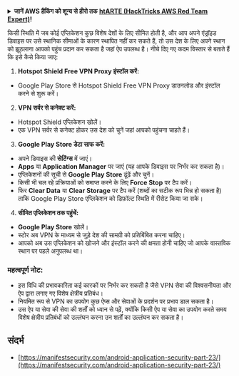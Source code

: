 <details>

<summary><strong>जानें AWS हैकिंग को शून्य से हीरो तक</strong> <a href="https://training.hacktricks.xyz/courses/arte"><strong>htARTE (HackTricks AWS Red Team Expert)</strong></a><strong>!</strong></summary>

HackTricks का समर्थन करने के अन्य तरीके:

* यदि आप चाहते हैं कि आपकी **कंपनी HackTricks में विज्ञापित हो** या **HackTricks को PDF में डाउनलोड करें** तो [**सब्सक्रिप्शन प्लान्स देखें**](https://github.com/sponsors/carlospolop)!
* [**आधिकारिक PEASS और HackTricks स्वैग**](https://peass.creator-spring.com) प्राप्त करें
* [**The PEASS Family**](https://opensea.io/collection/the-peass-family) की खोज करें, हमारा विशेष [**NFTs**](https://opensea.io/collection/the-peass-family) संग्रह
* **शामिल हों** 💬 [**डिस्कॉर्ड समूह**](https://discord.gg/hRep4RUj7f) या [**टेलीग्राम समूह**](https://t.me/peass) या हमें **ट्विटर** पर **फॉलो** करें 🐦 [**@carlospolopm**](https://twitter.com/hacktricks_live)**.**
* **अपने हैकिंग ट्रिक्स साझा करें** द्वारा PRs सबमिट करके [**HackTricks**](https://github.com/carlospolop/hacktricks) और [**HackTricks Cloud**](https://github.com/carlospolop/hacktricks-cloud) github repos.

</details>

किसी स्थिति में जब कोई एप्लिकेशन कुछ विशेष देशों के लिए सीमित होती है, और आप अपने एंड्रॉइड डिवाइस पर उसे स्थानिक सीमाओं के कारण स्थापित नहीं कर सकते हैं, तो उस देश के लिए अपने स्थान को झूठलाना आपको पहुंच प्रदान कर सकता है जहां ऐप उपलब्ध है। नीचे दिए गए कदम विस्तार से बताते हैं कि इसे कैसे किया जाए:

1. **Hotspot Shield Free VPN Proxy इंस्टॉल करें:**
- Google Play Store से Hotspot Shield Free VPN Proxy डाउनलोड और इंस्टॉल करने से शुरू करें।

2. **VPN सर्वर से कनेक्ट करें:**
- Hotspot Shield एप्लिकेशन खोलें।
- एक VPN सर्वर से कनेक्ट होकर उस देश को चुनें जहां आपको पहुंचना चाहते हैं।

3. **Google Play Store डेटा साफ करें:**
- अपने डिवाइस की **सेटिंग्स** में जाएं।
- **Apps** या **Application Manager** पर जाएं (यह आपके डिवाइस पर निर्भर कर सकता है)।
- एप्लिकेशनों की सूची से **Google Play Store** ढूंढें और चुनें।
- किसी भी चल रहे प्रक्रियाओं को समाप्त करने के लिए **Force Stop** पर टैप करें।
- फिर **Clear Data** या **Clear Storage** पर टैप करें (शब्दों का सटीक रूप भिन्न हो सकता है) ताकि Google Play Store एप्लिकेशन को डिफ़ॉल्ट स्थिति में रीसेट किया जा सके।

4. **सीमित एप्लिकेशन तक पहुंचें:**
- **Google Play Store** खोलें।
- स्टोर अब VPN के माध्यम से जुड़े देश की सामग्री को प्रतिबिंबित करना चाहिए।
- आपको अब उस एप्लिकेशन को खोजने और इंस्टॉल करने की क्षमता होनी चाहिए जो आपके वास्तविक स्थान पर पहले अनुपलब्ध था।

### महत्वपूर्ण नोट:
- इस विधि की प्रभावकारिता कई कारकों पर निर्भर कर सकती है जैसे VPN सेवा की विश्वसनीयता और ऐप द्वारा लगाए गए विशेष क्षेत्रीय प्रतिबंध।
- नियमित रूप से VPN का उपयोग कुछ ऐप्स और सेवाओं के प्रदर्शन पर प्रभाव डाल सकता है।
- उस ऐप या सेवा की सेवा की शर्तों को ध्यान से पढ़ें, क्योंकि किसी ऐप या सेवा का उपयोग करते समय विशेष क्षेत्रीय प्रतिबंधों को उल्लंघन करना उन शर्तों का उल्लंघन कर सकता है।

## संदर्भ
* [https://manifestsecurity.com/android-application-security-part-23/](https://manifestsecurity.com/android-application-security-part-23/)

</details>
